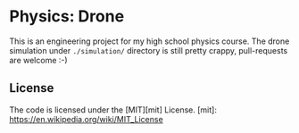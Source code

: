 # Physics: Drone

This is an engineering project for my high school physics course. 
The drone simulation under `./simulation/` directory is still pretty
crappy, pull-requests are welcome :-)

## License 

The code is licensed under the [MIT][mit] License. 
[mit]: https://en.wikipedia.org/wiki/MIT_License
